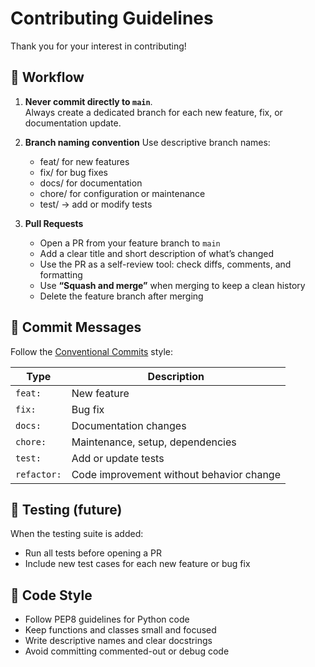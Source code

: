 # Contributing Guidelines

Thank you for your interest in contributing!

## 🧭 Workflow

1. **Never commit directly to `main`**.  
   Always create a dedicated branch for each new feature, fix, or documentation update.  

2. **Branch naming convention**
    Use descriptive branch names:
    - feat/<short-feature-name> for new features
    - fix/<short-description> for bug fixes
    - docs/<update-name> for documentation
    - chore/<config-or-maintenance> for configuration or maintenance
    - test/<scope> → add or modify tests

3. **Pull Requests**
    - Open a PR from your feature branch to `main`
    - Add a clear title and short description of what’s changed
    - Use the PR as a self-review tool: check diffs, comments, and formatting
    - Use **“Squash and merge”** when merging to keep a clean history
    - Delete the feature branch after merging

## 🧱 Commit Messages

Follow the [Conventional Commits](https://www.conventionalcommits.org/en/v1.0.0/) style:

| Type | Description |
|------|--------------|
| `feat:` | New feature |
| `fix:` | Bug fix |
| `docs:` | Documentation changes |
| `chore:` | Maintenance, setup, dependencies |
| `test:` | Add or update tests |
| `refactor:` | Code improvement without behavior change |


## 🧪 Testing (future)

When the testing suite is added:
- Run all tests before opening a PR
- Include new test cases for each new feature or bug fix

## 🧾 Code Style

- Follow PEP8 guidelines for Python code
- Keep functions and classes small and focused
- Write descriptive names and clear docstrings
- Avoid committing commented-out or debug code


